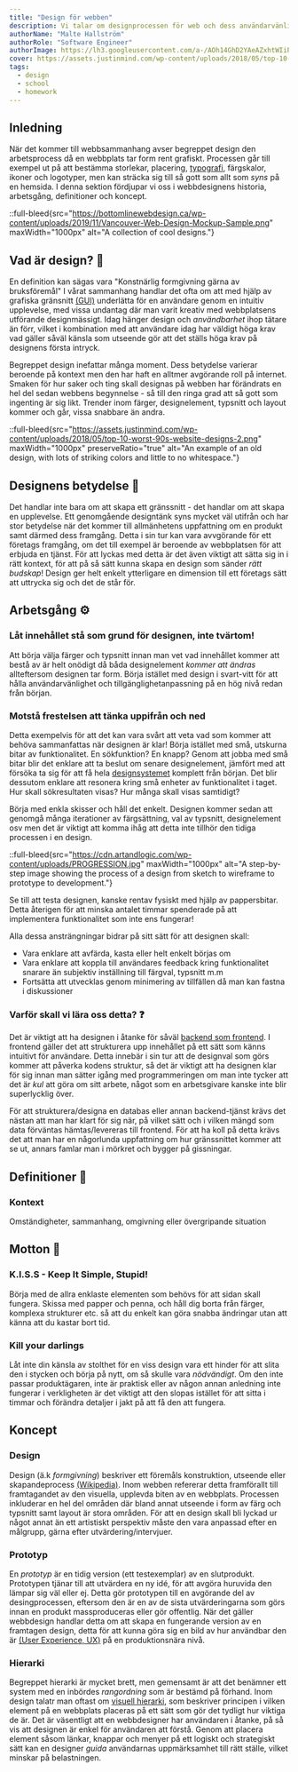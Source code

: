 ```yaml
---
title: "Design för webben"
description: Vi talar om designprocessen för web och dess användarvänlighet.
authorName: "Malte Hallström"
authorRole: "Software Engineer"
authorImage: https://lh3.googleusercontent.com/a-/AOh14GhD2YAeAZxhtWIiPCeSEvmdIlUrHC0uI0xSkY87ug=s96-c
cover: https://assets.justinmind.com/wp-content/uploads/2018/05/top-10-worst-90s-website-designs-2.png
tags:
  - design
  - school
  - homework
---
```


## Inledning

När det kommer till webbsammanhang avser begreppet design den arbetsprocess då en webbplats tar form rent grafiskt. Processen går till exempel ut på att bestämma storlekar, placering, [typografi](https://en.wikipedia.org/wiki/Typography), färgskalor, ikoner och logotyper, men kan sträcka sig till så gott som allt som _syns_ på en hemsida. I denna sektion fördjupar vi oss i webbdesignens historia, arbetsgång, definitioner och koncept.

::full-bleed{src="https://bottomlinewebdesign.ca/wp-content/uploads/2019/11/Vancouver-Web-Design-Mockup-Sample.png" maxWidth="1000px" alt="A collection of cool designs."}

## Vad är design? 💅

En definition kan sägas vara "Konstnärlig formgivning gärna av bruksföremål" I vårat sammanhang handlar det ofta om att med hjälp av grafiska gränsnitt [(GUI)](https://en.wikipedia.org/wiki/Graphical_user_interface) underlätta för en användare genom en intuitiv upplevelse, med vissa undantag där man varit kreativ med webbplatsens utförande designmässigt. Idag hänger design och _användbarhet_ ihop tätare än förr, vilket i kombination med att användare idag har väldigt höga krav vad gäller såväl känsla som utseende gör att det ställs höga krav på designens första intryck.

Begreppet design inefattar många moment. Dess betydelse varierar beroende på kontext men den har haft en alltmer avgörande roll på internet. Smaken för hur saker och ting skall designas på webben har förändrats en hel del sedan webbens begynnelse - så till den ringa grad att så gott som ingenting är sig likt. Trender inom färger, designelement, typsnitt och layout kommer och går, vissa snabbare än andra.

::full-bleed{src="https://assets.justinmind.com/wp-content/uploads/2018/05/top-10-worst-90s-website-designs-2.png" maxWidth="1000px" preserveRatio="true" alt="An example of an old design, with lots of striking colors and little to no whitespace."}

## Designens betydelse 🤔

Det handlar inte bara om att skapa ett gränssnitt - det handlar om att skapa en upplevelse. Ett genomgående designtänk syns mycket väl utifrån och har stor betydelse när det kommer till allmänhetens uppfattning om en produkt samt därmed dess framgång. Detta i sin tur kan vara avvgörande för ett företags framgång, om det till exempel är beroende av webbplatsen för att erbjuda en tjänst. För att lyckas med detta är det även viktigt att sätta sig in i rätt kontext, för att på så sätt kunna skapa en design som sänder _rätt budskap_! Design ger helt enkelt ytterligare en dimension till ett företags sätt att uttrycka sig och det de står för.

## Arbetsgång ⚙️

### Låt innehållet stå som grund för designen, inte tvärtom!

Att börja välja färger och typsnitt innan man vet vad innehållet kommer att bestå av är helt onödigt då båda designelement _kommer att ändras_ allteftersom designen tar form. Börja istället med design i svart-vitt för att hålla användarvänlighet och tillgänglighetanpassning på en hög nivå redan från början.

### Motstå frestelsen att tänka uppifrån och ned

Detta exempelvis för att det kan vara svårt att veta vad som kommer att behöva sammanfattas när designen är klar! Börja istället med små, utskurna bitar av funktionalitet. En sökfunktion? En knapp? Genom att jobba med små bitar blir det enklare att ta beslut om senare designelement, jämfört med att försöka ta sig för att få hela [designsystemet](https://en.wikipedia.org/wiki/Design_system) komplett från början. Det blir dessutom enklare att resonera kring små enheter av funktionalitet i taget. Hur skall sökresultaten visas? Hur många skall visas samtidigt?

Börja med enkla skisser och håll det enkelt. Designen kommer sedan att genomgå många iterationer av färgsättning, val av typsnitt, designelement osv men det är viktigt att komma ihåg att detta inte tillhör den tidiga processen i en design.

::full-bleed{src="https://cdn.artandlogic.com/wp-content/uploads/PROGRESSION.jpg" maxWidth="1000px" alt="A step-by-step image showing the process of a design from sketch to wireframe to prototype to development."}

Se till att testa designen, kanske rentav fysiskt med hjälp av pappersbitar. Detta återigen för att minska antalet timmar spenderade på att implementera funktionalitet som inte ens fungerar!

Alla dessa ansträngningar bidrar på sitt sätt för att designen skall:

- Vara enklare att avfärda, kasta eller helt enkelt börjas om
- Vara enklare att koppla till användares feedback kring funktionalitet snarare än subjektiv inställning till färgval, typsnitt m.m
- Fortsätta att utvecklas genom minimering av tillfällen då man kan fastna i diskussioner

### Varför skall vi lära oss detta? ❓

Det är viktigt att ha designen i åtanke för såväl [backend som frontend](https://sv.wikipedia.org/wiki/Front-end_och_back-end). I frontend gäller det att strukturera upp innehållet på ett sätt som känns intuitivt för användare. Detta innebär i sin tur att de designval som görs kommer att påverka kodens struktur, så det är viktigt att ha designen klar för sig innan man sätter igång med programmeringen om man inte tycker att det är _kul_ att göra om sitt arbete, något som en arbetsgivare kanske inte blir superlycklig över.

För att strukturera/designa en databas eller annan backend-tjänst krävs det nästan att man har klart för sig när, på vilket sätt och i vilken mängd som data förväntas hämtas/levereras till frontend. För att ha koll på detta krävs det att man har en någorlunda uppfattning om hur gränssnittet kommer att se ut, annars famlar man i mörkret och bygger på gissningar.

## Definitioner 📝

### Kontext

Omständigheter, sammanhang, omgivning eller övergripande situation

## Motton 📣

### K.I.S.S - Keep It Simple, Stupid!

Börja med de allra enklaste elementen som behövs för att sidan skall fungera. Skissa med papper och penna, och håll dig borta från färger, komplexa strukturer etc. så att du enkelt kan göra snabba ändringar utan att känna att du kastar bort tid.

### Kill your darlings

Låt inte din känsla av stolthet för en viss design vara ett hinder för att slita den i stycken och börja på nytt, om så skulle vara _nödvändigt_. Om den inte passar produktägaren, inte är praktisk eller av någon annan anledning inte fungerar i verkligheten är det viktigt att den slopas istället för att sitta i timmar och förändra detaljer i jakt på att få den att fungera.

## Koncept

### Design

Design (ä.k _formgivning_) beskriver ett föremåls konstruktion, utseende eller skapandeprocess [(Wikipedia)](https://sv.wikipedia.org/wiki/Design). Inom webben refererar detta framförallt till framtagandet av den visuella, upplevda biten av en webbplats. Processen inkluderar en hel del områden där bland annat utseende i form av färg och typsnitt samt layout är stora områden. För att en design skall bli lyckad ur något annat än ett artistiskt perspektiv måste den vara anpassad efter en målgrupp, gärna efter utvärdering/intervjuer.

### Prototyp

En _prototyp_ är en tidig version (ett testexemplar) av en slutprodukt. Prototypen tjänar till att utvärdera en ny idé, för att avgöra huruvida den lämpar sig väl eller ej. Detta gör prototypen till en avgörande del av desingprocessen, eftersom den är en av de sista utvärderingarna som görs innan en produkt massproduceras eller gör offentlig. När det gäller webbdesign handlar detta om att skapa en fungerande version av en framtagen design, detta för att kunna göra sig en bild av hur användbar den är [(User Experience, UX)](https://en.wikipedia.org/wiki/User_experience) på en produktionsnära nivå.

### Hierarki

Begreppet hierarki är mycket brett, men gemensamt är att det benämner ett system med en inbördes _rangordning_ som är bestämd på förhand. Inom design talatr man oftast om [visuell hierarki](https://en.wikipedia.org/wiki/Visual_hierarchy), som beskriver principen i vilken element på en webbplats placeras på ett sätt som gör det tydligt hur viktiga de är. Det är väsentligt att en webbdesigner har användaren i åtanke, på så vis att designen är enkel för användaren att förstå. Genom att placera element såsom länkar, knappar och menyer på ett logiskt och strategiskt sätt kan en designer _guida_ användarnas uppmärksamhet till rätt ställe, vilket minskar på belastningen.

